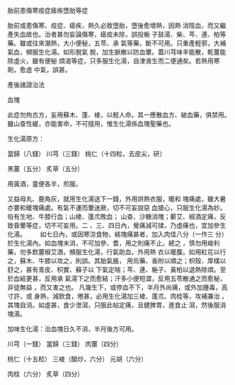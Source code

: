 胎前患傷寒疫症瘧疾墮胎等症

胎前或患傷寒、疫症、瘧疾，熱久必致墮胎，墮後愈增熱，因熱 消陰血，而又繼產失血故也。治者甚勿妄論傷寒，瘧疫未除，誤投梔 子鼓湯、柴、芩、連、柏等藥。雖或往來潮熱，大小便秘，五苓、承 氣等藥，斷不可用。只重產輕邪，大補氣血，頻服生化湯。如形脫氣 脫，加生脈散以防血暈。蓋川芎味辛能散，乾薑能除虛火，雖有便秘 煩渴等症，只多服生化湯，自津液生而二便通矣。若熱用寒劑，愈虛 中氣，誤甚。

產後諸證治法

血塊

此症勿拘古方，妄用蘇木、蓬、棱，以輕人命。其一應散血方、破血藥，俱禁用。雖山查性緩，亦能害命，不可擅用，惟生化湯係血塊聖藥也。 

生化湯原方： 

當歸（八錢） 川芎（三錢） 桃仁（十四粒，去皮尖，研） 

黑薑（五分） 炙草（五分） 

用黃酒，童便各半，煎服。 

又益母丸、鹿角灰，就用生化湯送下一錢，外用烘熱衣服，暖和 塊痛處，雖大暑亦要和暖塊痛處。有氣不運而暈迷厥，切不可妄說惡 血搶心，只服生化湯為妙。俗有生地、牛膝行血；山棱、蓬朮敗血； 山查、沙糖消塊；蘄艾、椒酒定痛，反致昏暈等症，切不可妄用。二 、三、四日內，覺痛減可揉，乃虛痛也，宜加參生化湯。 　　如七日內，或因寒涼食物，結塊痛甚者，加入肉佳八分（一作三 分）於生化湯內。如血塊末消，不可加參、耆，用之則痛不止。總之 ，慎勿用峻利藥，勿多飲薑椒艾酒，頻服生化湯，行氣助血，外用熱 衣以暖腹。如用紅花以行之，蘇木、牛膝以攻之，則誤。其胎氣脹， 用烏藥、香附以順之；枳殼、厚樸以舒之，甚有青皮、枳實、蘇子以 下氣定喘；芩、連、梔子、黃柏以退熱除煩。至於血結更甚，反用承 氣湯下之而愈結；汗多小便短澀，反用五苓散通之而愈秘，非徒無益 ，而又害之也。 凡幾生下，或停血不下，半月外尚痛，或外加腫毒，高寸許，或 身熱，減飲食，倦甚，必用生化湯加三棱、蓬朮、肉桂等，攻補兼治 ，其塊自消。如虛甚，食少泄瀉，只服此帖定痛，且健脾胃，進食止 瀉，然後服消塊湯。 

加味生化湯：治血塊日久不消，半月後方可用。 

川芎（一錢） 當歸（三錢） 肉薑（四分） 

桃仁（十五粒） 三棱（醋炒，六分） 元胡（六分） 

肉桂（六分） 炙草（四分） 

